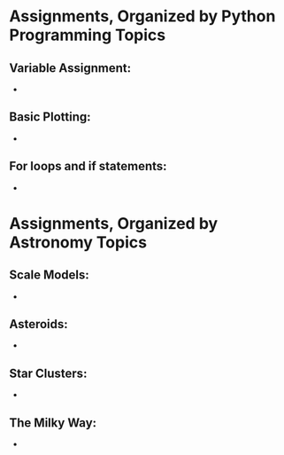 # Assignments, Organized by Python Programming Topics

## Variable Assignment:
-

## Basic Plotting:
-

## For loops and if statements: 
-
 
 
 

 

# Assignments, Organized by Astronomy Topics

## Scale Models:
-

## Asteroids: 
- 

## Star Clusters:
- 

## The Milky Way:
-
